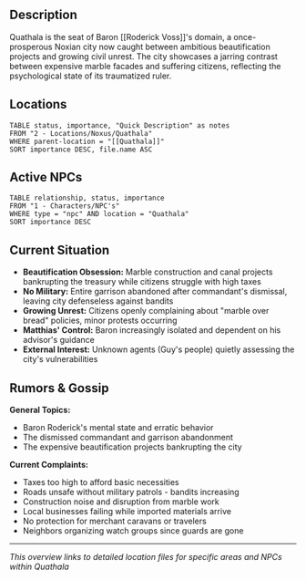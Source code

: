 ## Description

Quathala is the seat of Baron [[Roderick Voss]]'s domain, a once-prosperous Noxian city now caught between ambitious beautification projects and growing civil unrest. The city showcases a jarring contrast between expensive marble facades and suffering citizens, reflecting the psychological state of its traumatized ruler.

## Locations
```dataview
TABLE status, importance, "Quick Description" as notes
FROM "2 - Locations/Noxus/Quathala"
WHERE parent-location = "[[Quathala]]"
SORT importance DESC, file.name ASC
```

## Active NPCs
```dataview
TABLE relationship, status, importance
FROM "1 - Characters/NPC's"
WHERE type = "npc" AND location = "Quathala"
SORT importance DESC
```

## Current Situation

- **Beautification Obsession:** Marble construction and canal projects bankrupting the treasury while citizens struggle with high taxes
- **No Military:** Entire garrison abandoned after commandant's dismissal, leaving city defenseless against bandits
- **Growing Unrest:** Citizens openly complaining about "marble over bread" policies, minor protests occurring
- **Matthias' Control:** Baron increasingly isolated and dependent on his advisor's guidance
- **External Interest:** Unknown agents (Guy's people) quietly assessing the city's vulnerabilities

## Rumors & Gossip

**General Topics:**

- Baron Roderick's mental state and erratic behavior
- The dismissed commandant and garrison abandonment
- The expensive beautification projects bankrupting the city

**Current Complaints:**

- Taxes too high to afford basic necessities
- Roads unsafe without military patrols - bandits increasing
- Construction noise and disruption from marble work
- Local businesses failing while imported materials arrive
- No protection for merchant caravans or travelers
- Neighbors organizing watch groups since guards are gone

---

_This overview links to detailed location files for specific areas and NPCs within Quathala_